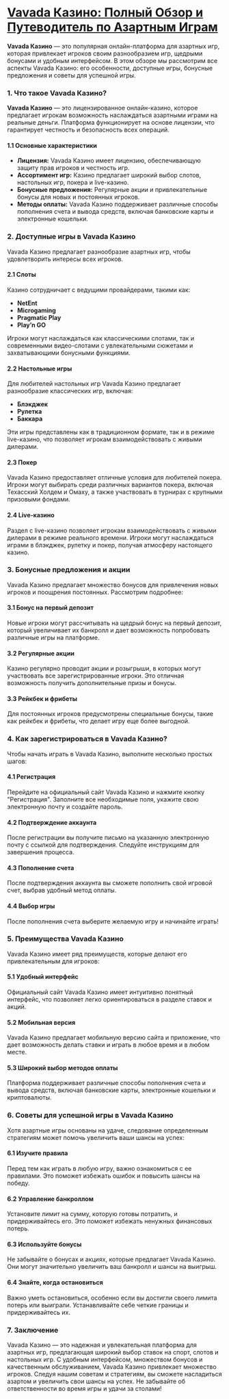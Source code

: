 # [Vavada Казино: Полный Обзор и Путеводитель по Азартным Играм](https://partnervavadarv.com?promo=75590753-cc8b-4c4a-8d71-99b7a2293439-jud\&target=register)

**Vavada Казино** — это популярная онлайн-платформа для азартных игр, которая привлекает игроков своим разнообразием игр, щедрыми бонусами и удобным интерфейсом. В этом обзоре мы рассмотрим все аспекты Vavada Казино: его особенности, доступные игры, бонусные предложения и советы для успешной игры.

### 1. Что такое Vavada Казино?

**Vavada Казино** — это лицензированное онлайн-казино, которое предлагает игрокам возможность наслаждаться азартными играми на реальные деньги. Платформа функционирует на основе лицензии, что гарантирует честность и безопасность всех операций.

#### 1.1 Основные характеристики

* **Лицензия:** Vavada Казино имеет лицензию, обеспечивающую защиту прав игроков и честность игр.
* **Ассортимент игр:** Казино предлагает широкий выбор слотов, настольных игр, покера и live-казино.
* **Бонусные предложения:** Регулярные акции и привлекательные бонусы для новых и постоянных игроков.
* **Методы оплаты:** Vavada Казино поддерживает различные способы пополнения счета и вывода средств, включая банковские карты и электронные кошельки.

### 2. Доступные игры в Vavada Казино

Vavada Казино предлагает разнообразие азартных игр, чтобы удовлетворить интересы всех игроков.

#### 2.1 Слоты

Казино сотрудничает с ведущими провайдерами, такими как:

* **NetEnt**
* **Microgaming**
* **Pragmatic Play**
* **Play’n GO**

Игроки могут наслаждаться как классическими слотами, так и современными видео-слотами с увлекательными сюжетами и захватывающими бонусными функциями.

#### 2.2 Настольные игры

Для любителей настольных игр Vavada Казино предлагает разнообразие классических игр, включая:

* **Блэкджек**
* **Рулетка**
* **Баккара**

Эти игры представлены как в традиционном формате, так и в режиме live-казино, что позволяет игрокам взаимодействовать с живыми дилерами.

#### 2.3 Покер

Vavada Казино предоставляет отличные условия для любителей покера. Игроки могут выбирать среди различных вариантов покера, включая Техасский Холдем и Омаху, а также участвовать в турнирах с крупными призовыми фондами.

#### 2.4 Live-казино

Раздел с live-казино позволяет игрокам взаимодействовать с живыми дилерами в режиме реального времени. Игроки могут наслаждаться играми в блэкджек, рулетку и покер, получая атмосферу настоящего казино.

### 3. Бонусные предложения и акции

Vavada Казино предлагает множество бонусов для привлечения новых игроков и поощрения постоянных. Рассмотрим подробнее:

#### 3.1 Бонус на первый депозит

Новые игроки могут рассчитывать на щедрый бонус на первый депозит, который увеличивает их банкролл и дает возможность попробовать различные игры на платформе.

#### 3.2 Регулярные акции

Казино регулярно проводит акции и розыгрыши, в которых могут участвовать все зарегистрированные игроки. Это отличная возможность получить дополнительные призы и бонусы.

#### 3.3 Рейкбек и фрибеты

Для постоянных игроков предусмотрены специальные бонусы, такие как рейкбек и фрибеты, что делает игру еще более выгодной.

### 4. Как зарегистрироваться в Vavada Казино?

Чтобы начать играть в Vavada Казино, выполните несколько простых шагов:

#### 4.1 Регистрация

Перейдите на официальный сайт Vavada Казино и нажмите кнопку "Регистрация". Заполните все необходимые поля, укажите свою электронную почту и создайте пароль.

#### 4.2 Подтверждение аккаунта

После регистрации вы получите письмо на указанную электронную почту с ссылкой для подтверждения. Следуйте инструкциям для завершения процесса.

#### 4.3 Пополнение счета

После подтверждения аккаунта вы сможете пополнить свой игровой счет, выбрав удобный метод оплаты.

#### 4.4 Выбор игры

После пополнения счета выберите желаемую игру и начинайте играть!

### 5. Преимущества Vavada Казино

Vavada Казино имеет ряд преимуществ, которые делают его привлекательным для игроков:

#### 5.1 Удобный интерфейс

Официальный сайт Vavada Казино имеет интуитивно понятный интерфейс, что позволяет легко ориентироваться в разделе ставок и акций.

#### 5.2 Мобильная версия

Vavada Казино предлагает мобильную версию сайта и приложение, что дает возможность делать ставки и играть в любое время и в любом месте.

#### 5.3 Широкий выбор методов оплаты

Платформа поддерживает различные способы пополнения счета и вывода средств, включая банковские карты, электронные кошельки и криптовалюты.

### 6. Советы для успешной игры в Vavada Казино

Хотя азартные игры основаны на удаче, следование определенным стратегиям может помочь увеличить ваши шансы на успех:

#### 6.1 Изучите правила

Перед тем как играть в любую игру, важно ознакомиться с ее правилами. Это поможет избежать ошибок и повысить шансы на победу.

#### 6.2 Управление банкроллом

Установите лимит на сумму, которую готовы потратить, и придерживайтесь его. Это поможет избежать ненужных финансовых потерь.

#### 6.3 Используйте бонусы

Не забывайте о бонусах и акциях, которые предлагает Vavada Казино. Они могут значительно увеличить ваш банкролл и шансы на выигрыш.

#### 6.4 Знайте, когда остановиться

Важно уметь остановиться, особенно если вы достигли своего лимита потерь или выиграли. Устанавливайте себе четкие границы и придерживайтесь их.

### 7. Заключение

Vavada Казино — это надежная и увлекательная платформа для азартных игр, предлагающая широкий выбор ставок на спорт, слотов и настольных игр. С удобным интерфейсом, множеством бонусов и качественным обслуживанием, Vavada Казино привлекает множество игроков. Следуя нашим советам и стратегиям, вы сможете насладиться азартом и увеличить свои шансы на успех. Не забывайте об ответственности во время игры и удачи за столами!

###
